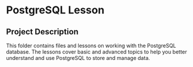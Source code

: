 # PostgreSQL Lesson
## Project Description 
This folder contains files and lessons on working with the PostgreSQL database. The lessons cover basic and advanced topics to help you better understand and use PostgreSQL to store and manage data.